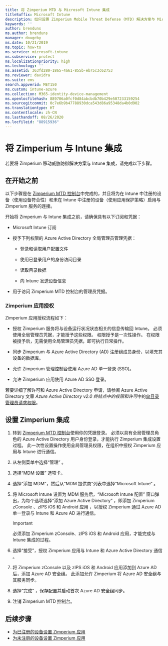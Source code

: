 ```yaml
---
title: 将 Zimperium MTD 与 Microsoft Intune 集成
titleSuffix: Microsoft Intune
description: 如何设置 Zimperium Mobile Threat Defense (MTD) 解决方案与 Microsoft Intune 的集成，以控制移动设备对公司资源的访问。
keywords: ''
author: brenduns
ms.author: brenduns
manager: dougeby
ms.date: 10/21/2019
ms.topic: how-to
ms.service: microsoft-intune
ms.subservice: protect
ms.localizationpriority: high
ms.technology: ''
ms.assetid: 363fd280-1865-4a61-855b-eb75c3c62753
ms.reviewer: davidra
ms.suite: ems
search.appverid: MET150
ms.custom: intune-azure
ms.collection: M365-identity-device-management
ms.openlocfilehash: 889706a0fcf0d84abcbdb70b429e507233159254
ms.sourcegitcommit: 0c7e6b9b47788930dca543d86a95348da4b0d902
ms.translationtype: HT
ms.contentlocale: zh-CN
ms.lasthandoff: 08/26/2020
ms.locfileid: "88915936"
---
```

# <a name="integrate-zimperium-with-intune"></a>将 Zimperium 与 Intune 集成

若要将 Zimperium 移动威胁防御解决方案与 Intune 集成，请完成以下步骤。

## <a name="before-you-begin"></a>在开始之前

以下步骤是在 [Zimperium MTD 控制台](https://www.zimperium.com/platform)中完成的，并且将为在 Intune 中注册的设备（使用设备符合性）和未在 Intune 中注册的设备（使用应用保护策略）启用与 Zimperium 服务的连接。

开始将 Zimperium 与 Intune 集成之前，请确保具有以下订阅和凭据：

- Microsoft Intune 订阅

- 授予下列权限的 Azure Active Directory 全局管理员管理凭据：

  - 登录和读取用户配置文件

  - 使用已登录用户的身份访问目录

  - 读取目录数据

  - 向 Intune 发送设备信息

- 用于访问 Zimperium MTD 控制台的管理员凭据。

### <a name="zimperium-app-authorization"></a>Zimperium 应用授权

Zimperium 应用授权流程如下：

- 授权 Zimperium 服务将与设备运行状况状态相关的信息传输回 Intune。 必须使用全局管理员凭据，才能授予这些权限。 权限授予是一次性操作。 在权限被授予后，无需使用全局管理员凭据，即可执行日常操作。

- 同步 Zimperium 与 Azure Active Directory (AD) 注册组成员身份，以填充其设备的数据库。

- 允许 Zimperium 管理控制台使用 Azure AD 单一登录 (SSO)。

- 允许 Zimperium 应用使用 Azure AD SSO 登录。

若要详细了解许可和 Azure Active Directory 申请，请参阅 Azure Active Directory 文章 *Azure Active Directory v2.0 终结点中的权限和许可*中的[向目录管理员请求权限](/azure/active-directory/develop/v2-permissions-and-consent#request-the-permissions-from-a-directory-admin)。


## <a name="to-set-up-zimperium-integration"></a>设置 Zimperium 集成

1. 转到 [Zimperium MTD 控制台](https://www.zimperium.com/platform)使用你的凭据登录。 必须以具有全局管理员角色的 Azure Active Directory 用户身份登录，才能执行 Zimperium 集成设置过程。 此一次性设置操作使用全局管理员权限，在组织中授权 Zimperium 应用与 Intune 进行通信。 

2. 从左侧菜单中选择“管理”  。

3. 选择“MDM 设置”  选项卡。

4. 选择“添加 MDM”，然后从“MDM 提供商”列表中选择“Microsoft Intune”    。

5. 将 Microsoft Intune 设置为 MDM 服务后，“Microsoft Intune 配置”  窗口弹出，为每个选项选择“添加 Azure Active Directory”  ，即添加 Zimperium zConsole  、zIPS iOS 和 Android 应用  ，以授权 Zimperium 通过 Azure AD 单一登录与 Intune 和 Azure AD 进行通信。

    > [!IMPORTANT]  
    > 必须添加 Zimperium zConsole、zIPS iOS 和 Android 应用，才能完成与 Intune 集成的过程。

6. 选择“接受”，授权 Zimperium 应用与 Intune 和 Azure Active Directory 通信  。

7. 将 Zimperium zConsole  以及 zIPS iOS 和 Android  应用添加到 Azure AD 后，添加 Azure AD 安全组。 此添加允许 Zimperium 将 Azure AD 安全组与其服务同步。

8. 选择“完成”  ，保存配置并启动首次 Azure AD 安全组同步。

9. 注销 Zimperium MTD 控制台。

## <a name="next-steps"></a>后续步骤

- [为已注册的设备设置 Zimperium 应用](mtd-apps-ios-app-configuration-policy-add-assign.md)
- [为未注册的设备设置 Zimperium 应用](mtd-add-apps-unenrolled-devices.md)